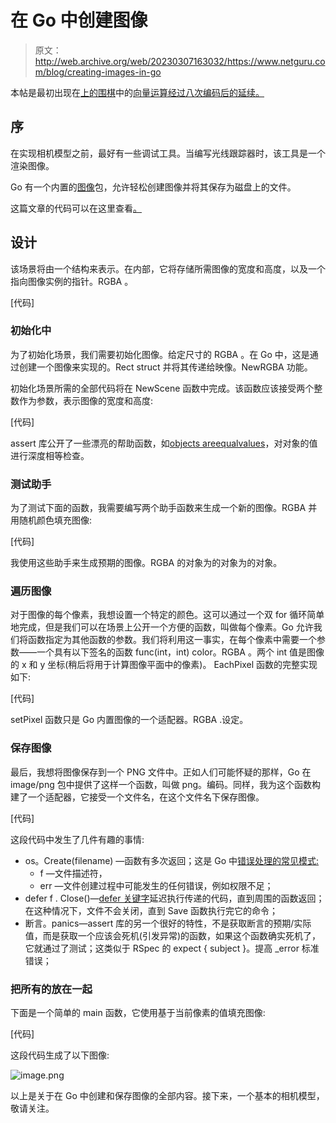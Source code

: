 # 在 Go 中创建图像

> 原文：<http://web.archive.org/web/20230307163032/https://www.netguru.com/blog/creating-images-in-go>

 本帖是最初出现在[上的围棋](http://web.archive.org/web/20221202083142/https://szeliga.github.io/2016/09/02/creating-images/)中的[向量运算经过八次编码后的延续。](http://web.archive.org/web/20221202083142/https://www.netguru.com/blog/vector-operations-in-go)

## 序

在实现相机模型之前，最好有一些调试工具。当编写光线跟踪器时，该工具是一个渲染图像。

Go 有一个内置的[图像](http://web.archive.org/web/20221202083142/https://golang.org/pkg/image/)包，允许轻松创建图像并将其保存为磁盘上的文件。

这篇文章的代码可以在这里查看[。](http://web.archive.org/web/20221202083142/https://github.com/Szeliga/goray/tree/03-creating-images)

## 设计

该场景将由一个结构来表示。在内部，它将存储所需图像的宽度和高度，以及一个指向图像实例的指针。RGBA 。

[代码]

### 初始化中

为了初始化场景，我们需要初始化图像。给定尺寸的 RGBA 。在 Go 中，这是通过创建一个图像来实现的。Rect struct 并将其传递给映像。NewRGBA 功能。

初始化场景所需的全部代码将在 NewScene 函数中完成。该函数应该接受两个整数作为参数，表示图像的宽度和高度:

[代码]

assert 库公开了一些漂亮的帮助函数，如[objects areequalvalues](http://web.archive.org/web/20221202083142/https://godoc.org/github.com/stretchr/testify/assert#ObjectsAreEqualValues)，对对象的值进行深度相等检查。

### 测试助手

为了测试下面的函数，我需要编写两个助手函数来生成一个新的图像。RGBA 并用随机颜色填充图像:

[代码]

我使用这些助手来生成预期的图像。RGBA 的对象为的对象为的对象。

### 遍历图像

对于图像的每个像素，我想设置一个特定的颜色。这可以通过一个双 for 循环简单地完成，但是我们可以在场景上公开一个方便的函数，叫做每个像素。Go 允许我们将函数指定为其他函数的参数。我们将利用这一事实，在每个像素中需要一个参数——一个具有以下签名的函数 func(int，int) color。RGBA 。两个 int 值是图像的 x 和 y 坐标(稍后将用于计算图像平面中的像素)。 EachPixel 函数的完整实现如下:

[代码]

setPixel 函数只是 Go 内置图像的一个适配器。RGBA .设定。

### 保存图像

最后，我想将图像保存到一个 PNG 文件中。正如人们可能怀疑的那样，Go 在 image/png 包中提供了这样一个函数，叫做 png。编码。同样，我为这个函数构建了一个适配器，它接受一个文件名，在这个文件名下保存图像。

[代码]

这段代码中发生了几件有趣的事情:

*   os。Create(filename) —函数有多次返回；这是 Go 中[错误处理的常见模式:](http://web.archive.org/web/20221202083142/https://blog.golang.org/error-handling-and-go)
    *   f —文件描述符，
    *   err —文件创建过程中可能发生的任何错误，例如权限不足；
*   defer f . Close()—[defer 关键字](http://web.archive.org/web/20221202083142/https://tour.golang.org/flowcontrol/12)延迟执行传递的代码，直到周围的函数返回；在这种情况下，文件不会关闭，直到 Save 函数执行完它的命令；
*   断言。panics—assert 库的另一个很好的特性，不是获取断言的预期/实际值，而是获取一个应该会死机(引发异常)的函数，如果这个函数确实死机了，它就通过了测试；这类似于 RSpec 的 expect { subject }。提高 _error 标准错误；

### 把所有的放在一起

下面是一个简单的 main 函数，它使用基于当前像素的值填充图像:

[代码]

这段代码生成了以下图像:

![image.png](img/8eba4ebf2f185c54bbbc31cd4e8772d6.png)

以上是关于在 Go 中创建和保存图像的全部内容。接下来，一个基本的相机模型，敬请关注。
